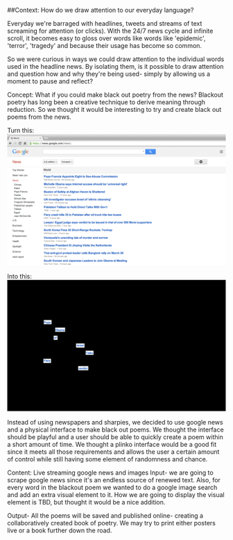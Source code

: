 ##Context: How do we draw attention to our everyday language?

Everyday we're barraged with headlines, tweets and streams of text screaming for attention (or clicks). With the 24/7 news cycle and infinite scroll, it becomes easy to gloss over words like words like 'epidemic', 'terror', 'tragedy' and because their usage has become so common.

So we were curious in ways we could draw attention to the individual words used in the headline news. By isolating them, is it possible to draw attention and question how and why they're being used- simply by allowing us a moment to pause and reflect? 

Concept: What if you could make black out poetry from the news?
Blackout poetry has long been a creative technique to derive meaning through reduction. So we thought it would be interesting to try and create black out poems from the news. 

Turn this:
![Example Image](../project_images/googlenews_01.png?raw=true "Example Image")

Into this:
![Example Image](../project_images/googlenews_02.png?raw=true "Example Image")

Instead of using newspapers and sharpies, we decided to use google news and a physical interface to make black out poems. We thought the interface should be playful and a user should be able to quickly create a poem within a short amount of time. We thought a plinko interface would be a good fit since it meets all those requirements and allows the user a certain amount of control while still having some element of randomness and chance.  

Content: Live streaming google news and images
Input- we are going to scrape google news since it's an endless source of renewed text. Also, for every word in the blackout poem we wanted to do a google image search and add an extra visual element to it. How we are going to display the visual element is TBD, but thought it would be a nice addition. 

Output- All the poems will be saved and published online- creating a collaboratively created book of poetry. We may try to print either posters live or a book further down the road.  








